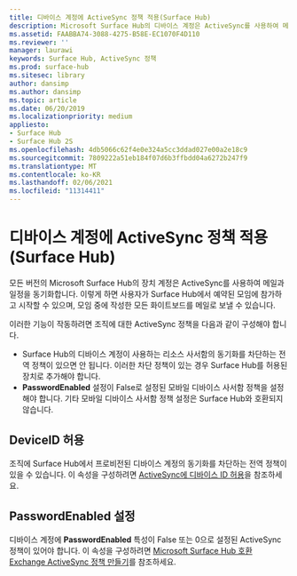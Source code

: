 ```yaml
---
title: 디바이스 계정에 ActiveSync 정책 적용(Surface Hub)
description: Microsoft Surface Hub의 디바이스 계정은 ActiveSync를 사용하여 메일과 일정을 동기화합니다. 이렇게 하면 사용자가 Surface Hub에서 예약된 모임에 참가하고 시작할 수 있으며, 모임 중에 작성한 모든 화이트보드를 메일로 보낼 수 있습니다.
ms.assetid: FAABBA74-3088-4275-B58E-EC1070F4D110
ms.reviewer: ''
manager: laurawi
keywords: Surface Hub, ActiveSync 정책
ms.prod: surface-hub
ms.sitesec: library
author: dansimp
ms.author: dansimp
ms.topic: article
ms.date: 06/20/2019
ms.localizationpriority: medium
appliesto:
- Surface Hub
- Surface Hub 2S
ms.openlocfilehash: 4db5066c62f4e0e324a5cc3ddad027e00a2e18c9
ms.sourcegitcommit: 7809222a51eb184f07d6b3ffbdd04a6272b247f9
ms.translationtype: MT
ms.contentlocale: ko-KR
ms.lasthandoff: 02/06/2021
ms.locfileid: "11314411"
---
```

# 디바이스 계정에 ActiveSync 정책 적용(Surface Hub)


모든 버전의 Microsoft Surface Hub의 장치 계정은 ActiveSync를 사용하여 메일과 일정을 동기화합니다. 이렇게 하면 사용자가 Surface Hub에서 예약된 모임에 참가하고 시작할 수 있으며, 모임 중에 작성한 모든 화이트보드를 메일로 보낼 수 있습니다.

이러한 기능이 작동하려면 조직에 대한 ActiveSync 정책을 다음과 같이 구성해야 합니다.

-   Surface Hub의 디바이스 계정이 사용하는 리소스 사서함의 동기화를 차단하는 전역 정책이 있으면 안 됩니다. 이러한 차단 정책이 있는 경우 Surface Hub를 허용된 장치로 추가해야 합니다.
-   **PasswordEnabled** 설정이 False로 설정된 모바일 디바이스 사서함 정책을 설정해야 합니다. 기타 모바일 디바이스 사서함 정책 설정은 Surface Hub와 호환되지 않습니다.

## DeviceID 허용

조직에 Surface Hub에서 프로비전된 디바이스 계정의 동기화를 차단하는 전역 정책이 있을 수 있습니다. 이 속성을 구성하려면 [ActiveSync에 디바이스 ID 허용](appendix-a-powershell-scripts-for-surface-hub.md#allowing-device-ids-for-activesync)을 참조하세요.

## PasswordEnabled 설정

디바이스 계정에 **PasswordEnabled** 특성이 False 또는 0으로 설정된 ActiveSync 정책이 있어야 합니다. 이 속성을 구성하려면 [Microsoft Surface Hub 호환 Exchange ActiveSync 정책 만들기](appendix-a-powershell-scripts-for-surface-hub.md#create-compatible-as-policy)를 참조하세요.

 

 





